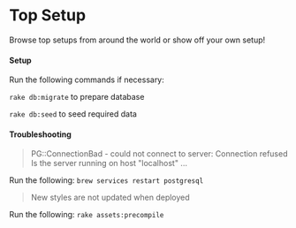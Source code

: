# Top Setup

Browse top setups from around the world or show off your own setup!

#### Setup

Run the following commands if necessary:

`rake db:migrate` to prepare database

`rake db:seed` to seed required data


#### Troubleshooting

> PG::ConnectionBad - could not connect to server: Connection refused
  Is the server running on host "localhost" ...

Run the following:  `brew services restart postgresql`

> New styles are not updated when deployed

Run the following: `rake assets:precompile`

